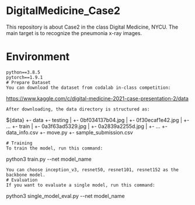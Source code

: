 # DigitalMedicine_Case2
This repository is about Case2 in the class Digital Medicine, NYCU. The main target is to recognize the pneumonia x-ray images.
# Environment
```
python==3.8.5
pytorch==1.9.1
# Prepare Dataset
You can download the dataset from codalab in-class competition:
```
https://www.kaggle.com/c/digital-medicine-2021-case-presentation-2/data
```
After downloading, the data directory is structured as:
```
${data}
  +- data
  +- testing
  |  +- 0bf034137b04.jpg
  |  +- 0f30ecaf1e42.jpg
  |  +- ...
  +- train
  |  +- 0a3f63ad5329.jpg
  |  +- 0a2839a2255d.jpg
  |  +- ...
  +- data_info.csv
  +- move.py
  +- sample_submission.csv
```
# Training
To train the model, run this command:
```
python3 train.py --net model_name
```
You can choose inception_v3, resnet50, resnet101, resnet152 as the backbone model.
# Evaluation
If you want to evaluate a single model, run this command:
```
python3 single_model_eval.py --net model_name
```
